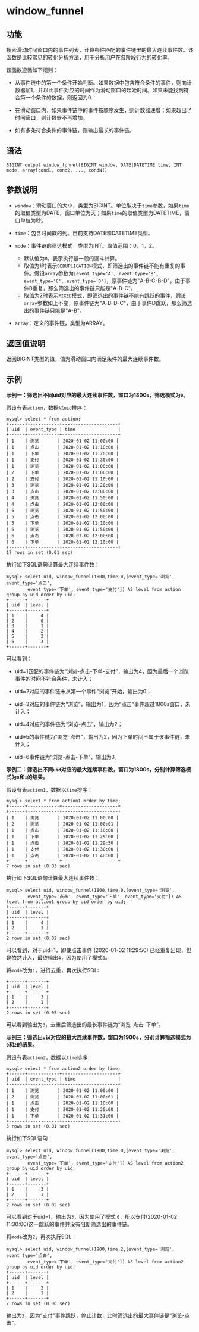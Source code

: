 # window_funnel

## 功能

搜索滑动时间窗口内的事件列表，计算条件匹配的事件链里的最大连续事件数。该函数是比较常见的转化分析方法，用于分析用户在各阶段行为的转化率。

该函数遵循如下规则：

- 从事件链中的第一个条件开始判断。如果数据中包含符合条件的事件，则向计数器加1，并以此事件对应的时间作为滑动窗口的起始时间。如果未能找到符合第一个条件的数据，则返回为0.

- 在滑动窗口内，如果事件链中的事件按顺序发生，则计数器递增；如果超出了时间窗口，则计数器不再增加。

- 如有多条符合条件的事件链，则输出最长的事件链。

## 语法

```undefined
BIGINT output window_funnel(BIGINT window, DATE|DATETIME time, INT mode, array[cond1, cond2, ..., condN])
```

## 参数说明

- `window`：滑动窗口的大小，类型为BIGINT。单位取决于`time`参数，如果`time`的取值类型为DATE，窗口单位为天；如果`time`的取值类型为DATETIME，窗口单位为秒。

- `time`：包含时间戳的列。目前支持DATE和DATETIME类型。

- `mode`：事件链的筛选模式，类型为INT。取值范围：0，1，2。
  - 默认值为`0`，表示执行最一般的漏斗计算。
  - 取值为1时表示`DEDUPLICATION`模式，即筛选出的事件链不能有重复的事件。假设`array`参数为`[event_type='A', event_type='B', event_type='C', event_type='D']`，原事件链为"A-B-C-B-D"，由于事件B重复，那么筛选出的事件链只能是"A-B-C"。
  - 取值为2时表示`FIXED`模式，即筛选出的事件链不能有跳跃的事件，假设`array`参数如上不变，原事件链为"A-B-D-C"，由于事件D跳跃，那么筛选出的事件链只能是"A-B"。

- `array`：定义的事件链，类型为ARRAY。

## 返回值说明

返回BIGINT类型的值，值为滑动窗口内满足条件的最大连续事件数。

## 示例

**示例一：筛选出不同uid对应的最大连续事件数，窗口为1800s，筛选模式为`0`。**

假设有表`action`，数据以`uid`排序：

```Plaintext
mysql> select * from action;
+------+------------+---------------------+
| uid  | event_type | time                |
+------+------------+---------------------+
| 1    | 浏览       | 2020-01-02 11:00:00 |
| 1    | 点击       | 2020-01-02 11:10:00 |
| 1    | 下单       | 2020-01-02 11:20:00 |
| 1    | 支付       | 2020-01-02 11:30:00 |
| 1    | 浏览       | 2020-01-02 11:00:00 |
| 2    | 下单       | 2020-01-02 11:00:00 |
| 2    | 支付       | 2020-01-02 11:10:00 |
| 3    | 浏览       | 2020-01-02 11:20:00 |
| 3    | 点击       | 2020-01-02 12:00:00 |
| 4    | 浏览       | 2020-01-02 11:50:00 |
| 4    | 点击       | 2020-01-02 12:00:00 |
| 5    | 浏览       | 2020-01-02 11:50:00 |
| 5    | 点击       | 2020-01-02 12:00:00 |
| 5    | 下单       | 2020-01-02 11:10:00 |
| 6    | 浏览       | 2020-01-02 11:50:00 |
| 6    | 点击       | 2020-01-02 12:00:00 |
| 6    | 下单       | 2020-01-02 12:10:00 |
+------+------------+---------------------+
17 rows in set (0.01 sec)
```

执行如下SQL语句计算最大连续事件数：

```Plaintext
mysql> select uid, window_funnel(1800,time,0,[event_type='浏览', event_type='点击', 
        event_type='下单', event_type='支付']) AS level from action group by uid order by uid; 
+------+-------+
| uid  | level |
+------+-------+
| 1    |     4 |
| 2    |     0 |
| 3    |     1 |
| 4    |     2 |
| 5    |     2 |
| 6    |     3 |
+------+-------+
```

可以看到：

- uid=1匹配的事件链为“浏览-点击-下单-支付”，输出为4，因为最后一个浏览事件的时间不符合条件，未计入；

- uid=2对应的事件链未从第一个事件“浏览”开始，输出为0；

- uid=3对应的事件链为“浏览”，输出为1，因为“点击”事件超过1800s窗口，未计入； 

- uid=4对应的事件链为“浏览-点击”，输出为2；

- uid=5的事件链为“浏览-点击”，输出为2，因为下单时间不属于该事件链，未计入；

- uid=6事件链为“浏览-点击-下单”，输出为3。

**示例二：筛选出不同`uid`对应的最大连续事件数，窗口为1800s，分别计算筛选模式为`0`和`1`的结果。**

假设有表`action1`，数据以`time`排序：

```Plaintext
mysql> select * from action1 order by time;
+------+------------+---------------------+      
+------+------------+---------------------+
| 1    | 浏览       | 2020-01-02 11:00:00 |
| 2    | 浏览       | 2020-01-02 11:00:01 |
| 1    | 点击       | 2020-01-02 11:10:00 |
| 1    | 下单       | 2020-01-02 11:29:00 |
| 1    | 点击       | 2020-01-02 11:29:50 |
| 1    | 支付       | 2020-01-02 11:30:00 |
| 1    | 点击       | 2020-01-02 11:40:00 |
+------+------------+---------------------+
7 rows in set (0.03 sec)
```

执行如下SQL语句计算最大连续事件数：

```Plaintext
mysql> select uid, window_funnel(1800,time,0,[event_type='浏览', 
        event_type='点击', event_type='下单', event_type='支付']) AS level from action1 group by uid order by uid;
+------+-------+
| uid  | level |
+------+-------+
| 1    |     4 |
| 2    |     1 |
+------+-------+
2 rows in set (0.02 sec)
```

可以看到，对于uid=1，即使点击事件 (2020-01-02 11:29:50) 已经重复出现，但是依然计入，最终输出`4`，因为使用了模式`0`。 

将`mode`改为`1`，进行去重，再次执行SQL:

```Plaintext
+------+-------+
| uid  | level |
+------+-------+
| 1    |     3 |
| 2    |     1 |
+------+-------+
2 rows in set (0.05 sec)
```

可以看到输出为`3`，去重后筛选出的最长事件链为“浏览-点击-下单”。

**示例三：筛选出`uid`对应的最大连续事件数，窗口为1900s，分别计算筛选模式为`0`和`2`的结果。**

假设有表`action2`，数据以`time`排序：

```Plaintext
mysql> select * from action2 order by time;
+------+------------+---------------------+
| uid  | event_type | time                |
+------+------------+---------------------+
| 1    | 浏览       | 2020-01-02 11:00:00 |
| 2    | 浏览       | 2020-01-02 11:00:01 |
| 1    | 点击       | 2020-01-02 11:10:00 |
| 1    | 支付       | 2020-01-02 11:30:00 |
| 1    | 下单       | 2020-01-02 11:31:00 |
+------+------------+---------------------+
5 rows in set (0.01 sec)
```

执行如下SQL语句：

```Plaintext
mysql> select uid, window_funnel(1900,time,0,[event_type='浏览', event_type='点击', 
        event_type='下单', event_type='支付']) AS level from action2 group by uid order by uid;
+------+-------+
| uid  | level |
+------+-------+
| 1    |     3 |
| 2    |     1 |
+------+-------+
2 rows in set (0.02 sec)
```

可以看到对于uid=1，输出为`3`，因为使用了模式 `0`，所以支付(2020-01-02 11:30:00)这一跳跃的事件并没有阻断筛选出的事件链。

将`mode`改为`2`，再次执行SQL：

```Plaintext
mysql> select uid, window_funnel(1900,time,2,[event_type='浏览', event_type='点击', 
        event_type='下单', event_type='支付']) AS level from action2 group by uid order by uid;
+------+-------+
| uid  | level |
+------+-------+
| 1    |     2 |
| 2    |     1 |
+------+-------+
2 rows in set (0.06 sec)
```

输出为`2`，因为“支付”事件跳跃，停止计数，此时筛选出的最大事件链是“浏览-点击”。
